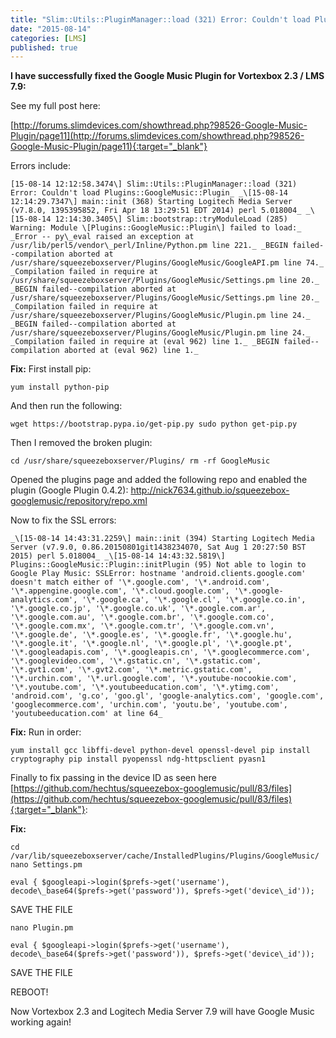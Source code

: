 ```yaml
---
title: "Slim::Utils::PluginManager::load (321) Error: Couldn't load Plugins::GoogleMusic::Plugin Fix"
date: "2015-08-14"
categories: [LMS]
published: true
---
```


**I have successfully fixed the Google Music Plugin for Vortexbox 2.3 / LMS 7.9:**

See my full post here:

[http://forums.slimdevices.com/showthread.php?98526-Google-Music-Plugin/page11](http://forums.slimdevices.com/showthread.php?98526-Google-Music-Plugin/page11){:target="_blank"}

Errors include: 
```
[15-08-14 12:12:58.3474\] Slim::Utils::PluginManager::load (321) Error: Couldn't load Plugins::GoogleMusic::Plugin_ _\[15-08-14 12:14:29.7347\] main::init (368) Starting Logitech Media Server (v7.8.0, 1395395852, Fri Apr 18 13:29:51 EDT 2014) perl 5.018004_ _\[15-08-14 12:14:30.3405\] Slim::bootstrap::tryModuleLoad (285) Warning: Module \[Plugins::GoogleMusic::Plugin\] failed to load:_ _Error -- py\_eval raised an exception at /usr/lib/perl5/vendor\_perl/Inline/Python.pm line 221._ _BEGIN failed--compilation aborted at /usr/share/squeezeboxserver/Plugins/GoogleMusic/GoogleAPI.pm line 74._ _Compilation failed in require at /usr/share/squeezeboxserver/Plugins/GoogleMusic/Settings.pm line 20._ _BEGIN failed--compilation aborted at /usr/share/squeezeboxserver/Plugins/GoogleMusic/Settings.pm line 20._ _Compilation failed in require at /usr/share/squeezeboxserver/Plugins/GoogleMusic/Plugin.pm line 24._ _BEGIN failed--compilation aborted at /usr/share/squeezeboxserver/Plugins/GoogleMusic/Plugin.pm line 24._ _Compilation failed in require at (eval 962) line 1._ _BEGIN failed--compilation aborted at (eval 962) line 1._
```

**Fix:** First install pip: 
```
yum install python-pip
```

And then run the following: 
```
wget https://bootstrap.pypa.io/get-pip.py sudo python get-pip.py
```

Then I removed the broken plugin: 
```
cd /usr/share/squeezeboxserver/Plugins/ rm -rf GoogleMusic
```

Opened the plugins page and added the following repo and enabled the plugin (Google Plugin 0.4.2): http://nick7634.github.io/squeezebox-googlemusic/repository/repo.xml

Now to fix the SSL errors: 
```
_\[15-08-14 14:43:31.2259\] main::init (394) Starting Logitech Media Server (v7.9.0, 0.86.20150801git1438234070, Sat Aug 1 20:27:50 BST 2015) perl 5.018004_ _\[15-08-14 14:43:32.5819\] Plugins::GoogleMusic::Plugin::initPlugin (95) Not able to login to Google Play Music: SSLError: hostname 'android.clients.google.com' doesn't match either of '\*.google.com', '\*.android.com', '\*.appengine.google.com', '\*.cloud.google.com', '\*.google-analytics.com', '\*.google.ca', '\*.google.cl', '\*.google.co.in', '\*.google.co.jp', '\*.google.co.uk', '\*.google.com.ar', '\*.google.com.au', '\*.google.com.br', '\*.google.com.co', '\*.google.com.mx', '\*.google.com.tr', '\*.google.com.vn', '\*.google.de', '\*.google.es', '\*.google.fr', '\*.google.hu', '\*.google.it', '\*.google.nl', '\*.google.pl', '\*.google.pt', '\*.googleadapis.com', '\*.googleapis.cn', '\*.googlecommerce.com', '\*.googlevideo.com', '\*.gstatic.cn', '\*.gstatic.com', '\*.gvt1.com', '\*.gvt2.com', '\*.metric.gstatic.com', '\*.urchin.com', '\*.url.google.com', '\*.youtube-nocookie.com', '\*.youtube.com', '\*.youtubeeducation.com', '\*.ytimg.com', 'android.com', 'g.co', 'goo.gl', 'google-analytics.com', 'google.com', 'googlecommerce.com', 'urchin.com', 'youtu.be', 'youtube.com', 'youtubeeducation.com' at line 64_
```

**Fix:** Run in order: 
```
yum install gcc libffi-devel python-devel openssl-devel pip install cryptography pip install pyopenssl ndg-httpsclient pyasn1
```

Finally to fix passing in the device ID as seen here [https://github.com/hechtus/squeezebox-googlemusic/pull/83/files](https://github.com/hechtus/squeezebox-googlemusic/pull/83/files){:target="_blank"}:

**Fix:** 
```
cd /var/lib/squeezeboxserver/cache/InstalledPlugins/Plugins/GoogleMusic/ nano Settings.pm

eval { $googleapi->login($prefs->get('username'), decode\_base64($prefs->get('password')), $prefs->get('device\_id'));
```

SAVE THE FILE
```
nano Plugin.pm

eval { $googleapi->login($prefs->get('username'), decode\_base64($prefs->get('password')), $prefs->get('device\_id'));
```
SAVE THE FILE

REBOOT!

Now Vortexbox 2.3 and Logitech Media Server 7.9 will have Google Music working again!
